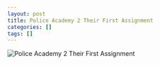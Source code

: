 ```yaml
---
layout: post
title: Police Academy 2 Their First Assignment
categories: []
tags: []
---
```

![Police Academy 2 Their First Assignment](https://m.media-amazon.com/images/M/MV5BMzdlYmZiMDctMWNiZS00YmY5LWEzMjYtMTY4ZDg3NTg2MjUxL2ltYWdlL2ltYWdlXkEyXkFqcGdeQXVyMTQxNzMzNDI@._V1.jpg)
